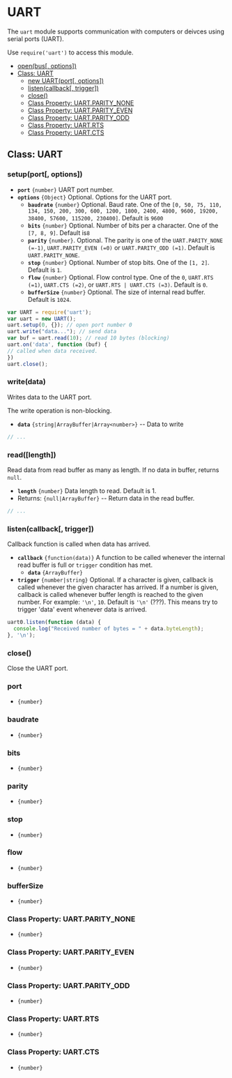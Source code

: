 UART
====

The `uart` module supports communication with computers or deivces using serial ports (UART).

Use `require('uart')` to access this module.

* [open(bus[, options])]()
* [Class: UART]()
  * [new UART(port[, options])]()
  * [listen(callback[, trigger])]()
  * [close()]()
  * [Class Property: UART.PARITY_NONE]()
  * [Class Property: UART.PARITY_EVEN]()
  * [Class Property: UART.PARITY_ODD]()
  * [Class Property: UART.RTS]()
  * [Class Property: UART.CTS]()

## Class: UART

### setup(port[, options])

* __`port`__ `{number}` UART port number.
* __`options`__ `{Object}` Optional. Options for the UART port.
  * __`baudrate`__ `{number}` Optional. Baud rate. One of the `[0, 50, 75, 110, 134, 150, 200, 300, 600, 1200, 1800, 2400, 4800, 9600, 19200, 38400, 57600, 115200, 230400]`. Default is `9600`
  * __`bits`__ `{number}` Optional. Number of bits per a character. One of the `[7, 8, 9]`. Default is`8`
  * __`parity`__ `{number}`. Optional. The parity is one of the `UART.PARITY_NONE (=-1)`, `UART.PARITY_EVEN (=0)` or `UART.PARITY_ODD (=1)`. Default is `UART.PARITY_NONE`.
  * __`stop`__ `{number}` Optional. Number of stop bits. One of the `[1, 2]`. Default is `1`.
  * __`flow`__ `{number}` Optional. Flow control type. One of the `0`, `UART.RTS (=1)`, `UART.CTS (=2)`, or `UART.RTS | UART.CTS (=3)`. Default is `0`.
  * __`bufferSize`__ `{number}` Optional. The size of internal read buffer. Default is `1024`.


```js
var UART = require('uart');
var uart = new UART();
uart.setup(0, {}); // open port number 0
uart.write("data..."); // send data
var buf = uart.read(10); // read 10 bytes (blocking)
uart.on('data', function (buf) {
// called when data received.
})
uart.close();
```

### write(data)

Writes data to the UART port.

The write operation is non-blocking.

* __`data`__ `{string|ArrayBuffer|Array<number>}` -- Data to write


```js
// ...
```

### read([length])

Read data from read buffer as many as length. If no data in buffer, returns `null`.

* __`length`__ `{number}` Data length to read. Default is 1.
* Returns: `{null|ArrayBuffer}` -- Return data in the read buffer.


```js
// ...
```

### listen(callback[, trigger])

Callback function is called when data has arrived.

* __`callback`__ `{function(data)}` A function to be called whenever the internal read buffer is full or `trigger` condition has met.
  * __`data`__ `{ArrayBuffer}`
* __`trigger`__ `{number|string}` Optional. If a character is given, callback is called whenever the given character has arrived. If a number is given, callback is called whenever buffer length is reached to the given number. For example: `'\n'`, `10`. Default is `'\n'` (???). This means try to trigger 'data' event whenever data is arrived.

```js
uart0.listen(function (data) {
  console.log("Received number of bytes = " + data.byteLength);
}, '\n');
```

### close()

Close the UART port.

### port

* `{number}`

### baudrate

* `{number}`

### bits

* `{number}`

### parity

* `{number}`

### stop

* `{number}`

### flow

* `{number}`

### bufferSize

* `{number}`

### Class Property: UART.PARITY_NONE

* `{number}`


### Class Property: UART.PARITY_EVEN

* `{number}`


### Class Property: UART.PARITY_ODD

* `{number}`


### Class Property: UART.RTS

* `{number}`


### Class Property: UART.CTS

* `{number}`
